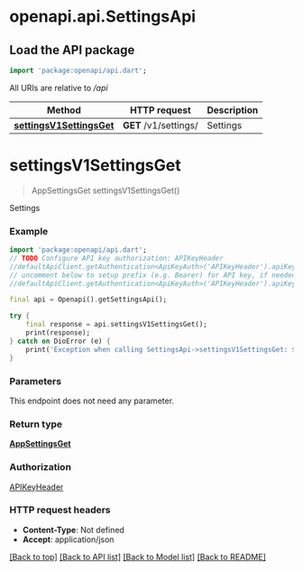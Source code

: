# openapi.api.SettingsApi

## Load the API package
```dart
import 'package:openapi/api.dart';
```

All URIs are relative to */api*

Method | HTTP request | Description
------------- | ------------- | -------------
[**settingsV1SettingsGet**](SettingsApi.md#settingsv1settingsget) | **GET** /v1/settings/ | Settings


# **settingsV1SettingsGet**
> AppSettingsGet settingsV1SettingsGet()

Settings

### Example
```dart
import 'package:openapi/api.dart';
// TODO Configure API key authorization: APIKeyHeader
//defaultApiClient.getAuthentication<ApiKeyAuth>('APIKeyHeader').apiKey = 'YOUR_API_KEY';
// uncomment below to setup prefix (e.g. Bearer) for API key, if needed
//defaultApiClient.getAuthentication<ApiKeyAuth>('APIKeyHeader').apiKeyPrefix = 'Bearer';

final api = Openapi().getSettingsApi();

try {
    final response = api.settingsV1SettingsGet();
    print(response);
} catch on DioError (e) {
    print('Exception when calling SettingsApi->settingsV1SettingsGet: $e\n');
}
```

### Parameters
This endpoint does not need any parameter.

### Return type

[**AppSettingsGet**](AppSettingsGet.md)

### Authorization

[APIKeyHeader](../README.md#APIKeyHeader)

### HTTP request headers

 - **Content-Type**: Not defined
 - **Accept**: application/json

[[Back to top]](#) [[Back to API list]](../README.md#documentation-for-api-endpoints) [[Back to Model list]](../README.md#documentation-for-models) [[Back to README]](../README.md)

